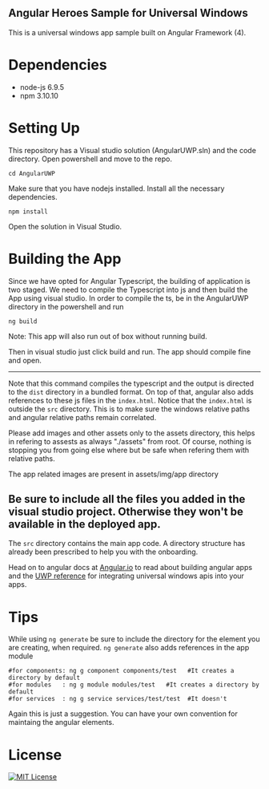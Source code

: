 Angular Heroes Sample for Universal Windows
---------------------------------------------

This is a universal windows app sample built on Angular Framework (4). 

# Dependencies
 + node-js 6.9.5
 + npm 3.10.10

# Setting Up
This repository has a Visual studio solution (AngularUWP.sln) and the code directory. Open powershell and move to the repo.

    cd AngularUWP

Make sure that you have nodejs installed. Install all the necessary dependencies.

    npm install

Open the solution in Visual Studio.

# Building the App

Since we have opted for Angular Typescript, the building of application is two staged. We need to compile the Typescript into js and then build the App using visual studio. In order to compile the ts, be in the AngularUWP directory in the powershell and run 

    ng build

Note: This app will also run out of box without running build.

Then in visual studio just click build and run. The app should compile fine and open.

--------

Note that this command compiles the typescript and the output is directed to the `dist` directory in a bundled format. On top of that, angular also adds references to these js files in the `index.html`. Notice that the `index.html` is outside the `src` directory. This is to make sure the windows relative paths and angular relative paths remain correlated.

Please add images and other assets only to the assets directory, this helps in refering to assests as always "./assets" from root. Of course, nothing is stopping you from going else where but be safe when refering them with relative paths.

The app related images are present in assets/img/app directory


Be sure to include all the files you added in the visual studio project. Otherwise they won't be available in the deployed app.
----

The `src` directory contains the main app code. A directory structure has already been prescribed to help you with the onboarding. 

Head on to angular docs at [Angular.io](https://angular.io) to read about building angular apps and the [UWP reference](https://docs.microsoft.com/en-us/uwp/) for integrating universal windows apis into your apps.


# Tips

While using `ng generate` be sure to include the directory for the element you are creating, when required. `ng generate` also adds references in the app module

    #for components: ng g component components/test   #It creates a directory by default
    #for modules   : ng g module modules/test   #It creates a directory by default
    #for services  : ng g service services/test/test  #It doesn't
    
Again this is just a suggestion. You can have your own convention for maintaing the angular elements.

# License
[![MIT License](https://img.shields.io/badge/license-MIT-blue.svg?style=flat)](/LICENSE)